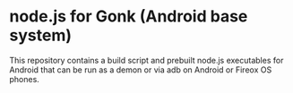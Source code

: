 # node.js for Gonk (Android base system)

This repository contains a build script and prebuilt node.js executables for Android that
can be run as a demon or via adb on Android or Fireox OS phones.

